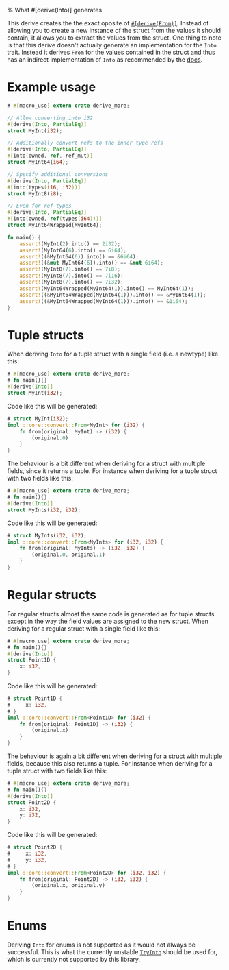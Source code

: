 % What #[derive(Into)] generates

This derive creates the the exact oposite of [`#[derive(From)]`](from.html).
Instead of allowing you to create a new instance of the struct from the values
it should contain, it allows you to extract the values from the struct.
One thing to note is that this derive doesn't actually generate an
implementation for the `Into` trait.
Instead it derives `From` for the values contained in the struct and thus has an
indirect implementation of `Into` as recommended by the
[docs](https://doc.rust-lang.org/core/convert/trait.Into.html).

# Example usage
```rust
# #[macro_use] extern crate derive_more;

// Allow converting into i32
#[derive(Into, PartialEq)]
struct MyInt(i32);

// Additionally convert refs to the inner type refs
#[derive(Into, PartialEq)]
#[into(owned, ref, ref_mut)]
struct MyInt64(i64);

// Specify additional conversions
#[derive(Into, PartialEq)]
#[into(types(i16, i32))]
struct MyInt8(i8);

// Even for ref types
#[derive(Into, PartialEq)]
#[into(owned, ref(types(i64)))]
struct MyInt64Wrapped(MyInt64);

fn main() {
    assert!(MyInt(2).into() == 2i32);
    assert!(MyInt64(6).into() == 6i64);
    assert!((&MyInt64(6)).into() == &6i64);
    assert!((&mut MyInt64(6)).into() == &mut 6i64);
    assert!(MyInt8(7).into() == 7i8);
    assert!(MyInt8(7).into() == 7i16);
    assert!(MyInt8(7).into() == 7i32);
    assert!(MyInt64Wrapped(MyInt64(1)).into() == MyInt64(1));
    assert!((&MyInt64Wrapped(MyInt64(1))).into() == &MyInt64(1));
    assert!((&MyInt64Wrapped(MyInt64(1))).into() == &1i64);
}
```

# Tuple structs

When deriving `Into` for a tuple struct with a single field (i.e. a newtype) like this:

```rust
# #[macro_use] extern crate derive_more;
# fn main(){}
#[derive(Into)]
struct MyInt(i32);
```

Code like this will be generated:

```rust
# struct MyInt(i32);
impl ::core::convert::From<MyInt> for (i32) {
    fn from(original: MyInt) -> (i32) {
        (original.0)
    }
}
```

The behaviour is a bit different when deriving for a struct with multiple
fields, since it returns a tuple. For instance when deriving for a tuple struct
with two fields like this:

```rust
# #[macro_use] extern crate derive_more;
# fn main(){}
#[derive(Into)]
struct MyInts(i32, i32);
```

Code like this will be generated:

```rust
# struct MyInts(i32, i32);
impl ::core::convert::From<MyInts> for (i32, i32) {
    fn from(original: MyInts) -> (i32, i32) {
        (original.0, original.1)
    }
}
```

# Regular structs

For regular structs almost the same code is generated as for tuple structs
except in the way the field values are assigned to the new struct.
When deriving for a regular struct with a single field like this:

```rust
# #[macro_use] extern crate derive_more;
# fn main(){}
#[derive(Into)]
struct Point1D {
    x: i32,
}
```

Code like this will be generated:

```rust
# struct Point1D {
#     x: i32,
# }
impl ::core::convert::From<Point1D> for (i32) {
    fn from(original: Point1D) -> (i32) {
        (original.x)
    }
}
```

The behaviour is again a bit different when deriving for a struct with multiple
fields, because this also returns a tuple. For instance when deriving for a
tuple struct with two fields like this:

```rust
# #[macro_use] extern crate derive_more;
# fn main(){}
#[derive(Into)]
struct Point2D {
    x: i32,
    y: i32,
}

```

Code like this will be generated:

```rust
# struct Point2D {
#     x: i32,
#     y: i32,
# }
impl ::core::convert::From<Point2D> for (i32, i32) {
    fn from(original: Point2D) -> (i32, i32) {
        (original.x, original.y)
    }
}
```

# Enums

Deriving `Into` for enums is not supported as it would not always be successful.
This is what the currently unstable
[`TryInto`](https://doc.rust-lang.org/core/convert/trait.TryInto.html) should be
used for, which is currently not supported by this library.
